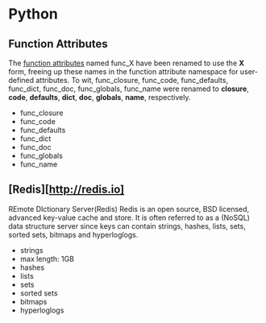 # Python
## Function Attributes
The [function attributes][1] named func_X have been renamed to use the __X__ form, freeing up these names in the function attribute namespace for user-defined attributes. To wit, func_closure, func_code, func_defaults, func_dict, func_doc, func_globals, func_name were renamed to __closure__, __code__, __defaults__, __dict__, __doc__, __globals__, __name__, respectively.
* func_closure
* func_code
* func_defaults
* func_dict
* func_doc
* func_globals
* func_name

## [Redis][http://redis.io]
REmote DIctionary Server(Redis)
Redis is an open source, BSD licensed, advanced key-value cache and store. It is often referred to as a (NoSQL) data structure server since keys can contain strings, hashes, lists, sets, sorted sets, bitmaps and hyperloglogs.
* strings
 * max length: 1GB
* hashes
* lists
* sets
* sorted sets
* bitmaps
* hyperloglogs


[1]: https://www.python.org/dev/peps/pep-0232/ 'Function Attributes'